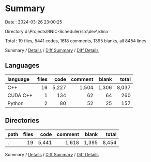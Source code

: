 # Summary

Date : 2024-03-26 23:00:25

Directory d:\\Projects\\RNIC-Scheduler\\src\\dev\\rdma

Total : 19 files,  5441 codes, 1618 comments, 1395 blanks, all 8454 lines

Summary / [Details](details.md) / [Diff Summary](diff.md) / [Diff Details](diff-details.md)

## Languages
| language | files | code | comment | blank | total |
| :--- | ---: | ---: | ---: | ---: | ---: |
| C++ | 16 | 5,227 | 1,504 | 1,306 | 8,037 |
| CUDA C++ | 1 | 134 | 62 | 64 | 260 |
| Python | 2 | 80 | 52 | 25 | 157 |

## Directories
| path | files | code | comment | blank | total |
| :--- | ---: | ---: | ---: | ---: | ---: |
| . | 19 | 5,441 | 1,618 | 1,395 | 8,454 |

Summary / [Details](details.md) / [Diff Summary](diff.md) / [Diff Details](diff-details.md)